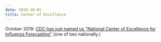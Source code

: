 ```yaml
---
date: 2019-10-01
title: Center of Excellence
---
```


October 2019: [CDC has just named us "National Center of Excellence for Influenza Forecasting"](https://www.ml.cmu.edu/news/news-archive/2019/october/machine-learning-delphi-research-group-funded-by-centers-for-disease-control-cdc.html) (one of two nationally.)